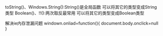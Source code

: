 toString()、Windows.String():String()是全局函数 可以将其它的类型变成String类型
Boolean()、!!():两次取反最常用 可以将其它的类型变成Boolean类型

解决ie内存泄漏问题  windown.onliad=function(){
	document.body.onclick=null
}
